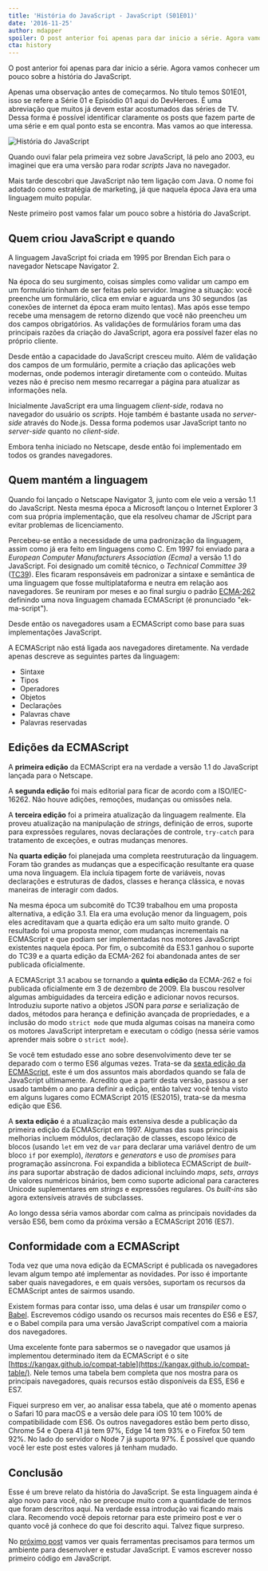 ```yaml
---
title: 'História do JavaScript - JavaScript (S01E01)'
date: '2016-11-25'
author: mdapper
spoiler: O post anterior foi apenas para dar inicio a série. Agora vamos conhecer um pouco sobre a história do JavaScript.
cta: history
---
```


O post anterior foi apenas para dar inicio a série. Agora vamos conhecer um pouco sobre a história do JavaScript.

Apenas uma observação antes de começarmos. No título temos S01E01, isso se refere a Série 01 e Episódio 01 aqui do DevHeroes. É uma abreviação que muitos já devem estar acostumados das séries de TV. Dessa forma é possível identificar claramente os posts que fazem parte de uma série e em qual ponto esta se encontra. Mas vamos ao que interessa.

<img src="https://devheroes.io/wp-content/uploads/2016/11/JavaScript-S01E01-Historia-do-JavaScript.png" alt="História do JavaScript" />

Quando ouvi falar pela primeira vez sobre JavaScript, lá pelo ano 2003, eu imaginei que era uma versão para rodar *scripts* Java no navegador.

Mais tarde descobri que JavaScript não tem ligação com Java. O nome foi adotado como estratégia de marketing, já que naquela época Java era uma linguagem muito popular.

Neste primeiro post vamos falar um pouco sobre a história do JavaScript.

## Quem criou JavaScript e quando

A linguagem JavaScript foi criada em 1995 por Brendan Eich para o navegador Netscape Navigator 2.

Na época do seu surgimento, coisas simples como validar um campo em um formulário tinham de ser feitas pelo servidor. Imagine a situação: você preenche um formulário, clica em enviar e aguarda uns 30 segundos (as conexões de internet da época eram muito lentas). Mas após esse tempo recebe uma mensagem de retorno dizendo que você não preencheu um dos campos obrigatórios. As validações de formulários foram uma das principais razões da criação do JavaScript, agora era possível fazer elas no próprio cliente.

Desde então a capacidade do JavaScript cresceu muito. Além de validação dos campos de um formulário, permite a criação das aplicações web modernas, onde podemos interagir diretamente com o conteúdo. Muitas vezes não é preciso nem mesmo recarregar a página para atualizar as informações nela.

Inicialmente JavaScript era uma linguagem *client-side*, rodava no navegador do usuário os *scripts*. Hoje também é bastante usada no *server-side* através do Node.js. Dessa forma podemos usar JavaScript tanto no *server-side* quanto no *client-side*.

Embora tenha iniciado no Netscape, desde então foi implementado em todos os grandes navegadores.

## Quem mantém a linguagem

Quando foi lançado o Netscape Navigator 3, junto com ele veio a versão 1.1 do JavaScript. Nesta mesma época a Microsoft lançou o Internet Explorer 3 com sua própria implementação, que ela resolveu chamar de JScript para evitar problemas de licenciamento.

Percebeu-se então a necessidade de uma padronização da linguagem, assim como já era feito em linguagens como C. Em 1997 foi enviado para a *European Computer Manufacturers Association (Ecma)* a versão 1.1 do JavaScript. Foi designado um comitê técnico, o *Technical Committee 39* ([TC39](https://github.com/tc39)). Eles ficaram responsáveis em padronizar a sintaxe e semântica de uma linguagem que fosse multiplataforma e neutra em relação aos navegadores. Se reuniram por meses e ao final surgiu o padrão [ECMA-262](https://github.com/tc39/ecma262) definindo uma nova linguagem chamada ECMAScript (é pronunciado "ek-ma-script").

Desde então os navegadores usam a ECMAScript como base para suas implementações JavaScript.

A ECMAScript não está ligada aos navegadores diretamente. Na verdade apenas descreve as seguintes partes da linguagem:

- Sintaxe
- Tipos
- Operadores
- Objetos
- Declarações
- Palavras chave
- Palavras reservadas

## Edições da ECMAScript

A **primeira edição** da ECMAScript era na verdade a versão 1.1 do JavaScript lançada para o Netscape.

A **segunda edição** foi mais editorial para ficar de acordo com a ISO/IEC-16262. Não houve adições, remoções, mudanças ou omissões nela.

A **terceira edição** foi a primeira atualização da linguagem realmente. Ela proveu atualização na manipulação de *strings*, definição de erros, suporte para expressões regulares, novas declarações de controle, `try-catch` para tratamento de exceções, e outras mudanças menores.

Na **quarta edição** foi planejada uma completa reestruturação da linguagem. Foram tão grandes as mudanças que a especificação resultante era quase uma nova linguagem. Ela incluía tipagem forte de variáveis, novas declarações e estruturas de dados, classes e herança clássica, e novas maneiras de interagir com dados.

Na mesma época um subcomitê do TC39 trabalhou em uma proposta alternativa, a edição 3.1. Ela era uma evolução menor da linguagem, pois eles acreditavam que a quarta edição era um salto muito grande. O resultado foi uma proposta menor, com mudanças incrementais na ECMAScript e que podiam ser implementadas nos motores JavaScript existentes naquela época. Por fim, o subcomitê da ES3.1 ganhou o suporte do TC39 e a quarta edição da ECMA-262 foi abandonada antes de ser publicada oficialmente.

A ECMAScript 3.1 acabou se tornando a **quinta edição** da ECMA-262 e foi publicada oficialmente em 3 de dezembro de 2009. Ela buscou resolver algumas ambiguidades da terceira edição e adicionar novos recursos. Introduziu suporte nativo a objetos JSON para *parse* e serialização de dados, métodos para herança e definição avançada de propriedades, e a inclusão do modo `strict mode` que muda algumas coisas na maneira como os motores JavaScript interpretam e executam o código (nessa série vamos aprender mais sobre o `strict mode`).

Se você tem estudado esse ano sobre desenvolvimento deve ter se deparado com o termo ES6 algumas vezes. Trata-se da [sexta edição da ECMAScript](http://www.ecma-international.org/ecma-262/6.0/), este é um dos assuntos mais abordados quando se fala de JavaScript ultimamente. Acredito que a partir desta versão, passou a ser usado também o ano para definir a edição, então talvez você tenha visto em alguns lugares como ECMAScript 2015 (ES2015), trata-se da mesma edição que ES6.

A **sexta edição** é a atualização mais extensiva desde a publicação da primeira edição da ECMAScript em 1997. Algumas das suas principais melhorias incluem módulos, declaração de classes, escopo léxico de blocos (usando `let` em vez de `var` para declarar uma variável dentro de um bloco `if` por exemplo), *iterators* e *generators* e uso de *promises* para programação assíncrona. Foi expandida a biblioteca ECMAScript de *built-ins* para suportar abstração de dados adicional incluindo *maps*, *sets*, *arrays* de valores numéricos binários, bem como suporte adicional para caracteres Unicode suplementares em *strings* e expressões regulares. Os *built-ins* são agora extensíveis através de subclasses.

Ao longo dessa séria vamos abordar com calma as principais novidades da versão ES6, bem como da próxima versão a ECMAScript 2016 (ES7).

## Conformidade com a ECMAScript

Toda vez que uma nova edição da ECMAScript é publicada os navegadores levam algum tempo até implementar as novidades. Por isso é importante saber quais navegadores, e em quais versões, suportam os recursos da ECMAScript antes de sairmos usando.

Existem formas para contar isso, uma delas é usar um *transpiler* como o [Babel](https://babeljs.io/). Escrevemos código usando os recursos mais recentes do ES6 e ES7, e o Babel compila para uma versão JavaScript compatível com a maioria dos navegadores.

Uma excelente fonte para sabermos se o navegador que usamos já implementou determinado item da ECMAScript é o site [https://kangax.github.io/compat-table](https://kangax.github.io/compat-table/). Nele temos uma tabela bem completa que nos mostra para os principais navegadores, quais recursos estão disponíveis da ES5, ES6 e ES7.

Fiquei surpreso em ver, ao analisar essa tabela, que até o momento apenas o Safari 10 para macOS e a versão dele para iOS 10 tem 100% de compatibilidade com ES6. Os outros navegadores estão bem perto disso, Chrome 54 e Opera 41 já tem 97%, Edge 14 tem 93% e o Firefox 50 tem 92%. No lado do servidor o Node 7 já suporta 97%. É possível que quando você ler este post estes valores já tenham mudado.

## Conclusão

Esse é um breve relato da história do JavaScript. Se esta linguagem ainda é algo novo para você, não se preocupe muito com a quantidade de termos que foram descritos aqui. Na verdade essa introdução vai ficando mais clara. Recomendo você depois retornar para este primeiro post e ver o quanto você já conhece do que foi descrito aqui. Talvez fique surpreso.

No [próximo post](https://devheroes.io/ambiente-de-desenvolvimento-javascript-s01e02/) vamos ver quais ferramentas precisamos para termos um ambiente para desenvolver e estudar JavaScript. E vamos escrever nosso primeiro código em JavaScript.
